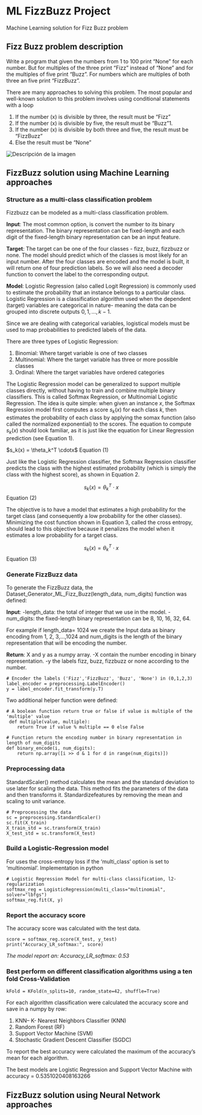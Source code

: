 # ML FizzBuzz Project
Machine Learning solution for Fizz Buzz problem

## Fizz Buzz problem description 
Write a program that given the numbers from 1 to 100 print “None” for each number. 
But for multiples of the three print “Fizz” instead of “None” and for the multiples of five print  “Buzz”.
For numbers  which are multiples of both three an five print “FizzBuzz”.
    
There are many approaches to solving this problem. The most popular and well-known solution to this problem 
involves using conditional statements with a loop 
    
1. If the number (x) is divisible by three, the result must be “Fizz”
2. If the number (x) is divisible by five, the result must be “Buzz”1.
3. If the number (x) is divisible by both three and five, the result must be “FizzBuzz”
4. Else the result must be “None”

<image src="FizzBuzz.png" alt="Descripción de la imagen">

## FizzBuzz solution using Machine Learning approaches  

### Structure as a multi-class classification problem 

Fizzbuzz can be modeled as a multi-class classification problem.

**Input**: The most common option, is convert the number to its binary representation. 
           The binary representation can be fixed-length and each digit of the fixed-length 
           binary representation can be an input feature. 

**Target**: The target can be one of the four classes - fizz, buzz, fizzbuzz or none. 
            The model should predict which of the classes is most likely for an input number. 
            After the four classes are encoded and the model is built, it will return one of 
            four prediction labels. So we will also need a decoder function to convert the label 
            to the corresponding output.
       
**Model**: Logistic Regression (also called Logit Regression) is commonly used to estimate the probability that an 
           instance belongs to a particular class. 
           Logistic Regression is a classification algorithm used when the dependent (target) variables are categorical
           in nature- meaning the data can be grouped into discrete outputs ${0, 1, ..., k − 1}$.

Since we are dealing with categorical variables, logistical models must be used to map probabilities to predicted
labels of the data. 

There are three types of Logistic Regression:

1. Binomial: Where target variable is one of two classes
2. Multinomial: Where the target variable has three or more possible classes
3. Ordinal: Where the target variables have ordered categories

The Logistic Regression model can be generalized to support multiple classes directly, without having to train
and combine multiple binary classifiers. This is called Softmax Regression, or Multinomial Logistic Regression.
The idea is quite simple: when given an instance $x$, the Softmax Regression model first computes a score $s_k(x)$ for 
each class $k$, then estimates the probability of each class by applying the somax function (also called the normalized
exponential) to the scores. The equation to compute $s_k(x)$ should look familiar, as it is just like the equation for Linear
Regression prediction (see Equation 1).

$s_k(x) = \theta_k^T \cdotx$ Equation (1)

Just like the Logistic Regression classifier, the Softmax Regression classifier predicts the class with the
highest estimated probability (which is simply the class with the highest score), as shown in Equation 2.

$$s_k(x) = \theta_k^T \cdot x $$Equation (2)

The objective is to have a model that estimates a high probability for the target class (and consequently
a low probability for the other classes). Minimizing the cost function shown in Equation 3, called the cross
entropy, should lead to this objective because it penalizes the model when it estimates a low probability for a target class.
             
$$s_k(x) = \theta_k^T \cdot x $$Equation (3)

              
### Generate FizzBuzz data

To generate the FizzBuzz data, the Dataset_Generator_ML_Fizz_Buzz(length_data, num_digits) function was defined: 

**Input**: -length_data: the total of integer that we use in the model.
-num_digits: the fixed-length binary representation can be 8, 10, 16, 32, 64. 

For example if length_data= 1024 we create the Input data as binary encoding from 1, 2, 3,...,1024 and num_digits is the length of the binary representation that will be encoding
the number. 

**Return**: X and y as a numpy array. 
-X contain the number encoding in binary representation. 
-y the labels fizz, buzz, fizzbuzz or none according to the number.  
                    
```python:
# Encoder the labels ('Fizz','FizzBuzz', 'Buzz', 'None') in (0,1,2,3)
label_encoder = preprocessing.LabelEncoder()
y = label_encoder.fit_transform(y.T) 
```  
Two additional helper function were defined:

```python:
# A boolean function return true or false if value is multiple of the 'multiple' value    
 def multiple(value, multiple):
    return True if value % multiple == 0 else False 
          
# Function return the encoding number in binary representation in length of num_digits
def binary_encode(i, num_digits):
    return np.array([i >> d & 1 for d in range(num_digits)])
```  
### Preprocessing data

StandardScaler() method calculates the mean and the standard deviation to use later for scaling the data. 
This method fits the parameters of the data and then transforms it. Standardizefeatures by removing the 
mean and scaling to unit variance.
       
``` python:
# Preprocessing the data
sc = preprocessing.StandardScaler()
sc.fit(X_train)
X_train_std = sc.transform(X_train)
X_test_std = sc.transform(X_test)
```
    
### Build a Logistic-Regression model 

For uses the cross-entropy loss if the ‘multi_class’ option is set to ‘multinomial’. 
Implementation in python
```python:
# Logistic Regression Model for multi-class classification, l2-regularization
softmax_reg = LogisticRegression(multi_class="multinomial", solver="lbfgs")
softmax_reg.fit(X, y)
```
    
### Report the accuracy score

The accuracy score was calculated with the test data.
```python:
score = softmax_reg.score(X_test, y_test)
print("Accuracy_LR_softmax:", score)
```
*The model report an: Accuracy_LR_softmax: 0.53*     

### Best perform on different classification algorithms using a ten fold Cross-Validation

 ```python:
 kFold = KFold(n_splits=10, random_state=42, shuffle=True)
 ```
 For each algorithm classification were calculated the accuracy score and save in a numpy by row:
 
 1. KNN– K- Nearest Neighbors Classifier (KNN)
 2. Random Forest (RF)
 3. Support Vector Machine (SVM)
 4. Stochastic Gradient Descent Classifier (SGDC)
    
 To report the best accuracy were calculated the maximum of the accuracy’s mean for each algorithm.
 
 The best models are Logistic Regression and Support Vector Machine with accuracy = 0.5351020408163266 

## FizzBuzz solution using Neural Network approaches
